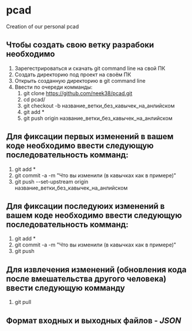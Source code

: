 # pcad
Creation of our personal pcad

## Чтобы создать свою ветку разрабоки необходимо
1. Зарегестрироваться и скачать git command line на свой ПК
2. Создать директорию под проект на своём ПК
3. Открыть созданную директорию в git command line
4. Ввести по очереди комманды:
   1. git clone https://github.com/neek38/pcad.git
   2. cd pcad/
   3. git checkout -b название_ветки_без_кавычек_на_анлийском
   4. git add *
   5. git push origin название_ветки_без_кавычек_на_анлийском

## Для фиксации первых изменений в вашем коде необходимо ввести следующую последовательность комманд:
   1. git add *
   2. git commit -a -m "Что вы изменили (в кавычках как в примере)"
   3. git push --set-upstream origin название_ветки_без_кавычек_на_анлийском

## Для фиксации последуюих изменений в вашем коде необходимо ввести следующую последовательность комманд:
   1. git add *
   2. git commit -a -m "Что вы изменили (в кавычках как в примере)"
   3. git push

## Для извлечения изменений (обновления кода после вмешательства другого человека) ввести следующую комманду
   1. git pull
   
## Формат входных и выходных файлов - _JSON_
